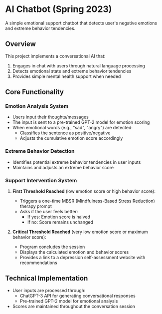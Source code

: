 # AI Chatbot (Spring 2023)

A simple emotional support chatbot that detects user's negative emotions and extreme behavior tendencies.

## Overview

This project implements a conversational AI that:
1. Engages in chat with users through natural language processing
2. Detects emotional state and extreme behavior tendencies
3. Provides simple mental health support when needed

## Core Functionality

### Emotion Analysis System
- Users input their thoughts/messages
- The input is sent to a pre-trained GPT-2 model for emotion scoring
- When emotional words (e.g., "sad", "angry") are detected:
  - Classifies the sentence as positive/negative
  - Adjusts the cumulative emotion score accordingly

### Extreme Behavior Detection
- Identifies potential extreme behavior tendencies in user inputs
- Maintains and adjusts an extreme behavior score

### Support Intervention System
1. **First Threshold Reached** (low emotion score or high behavior score):
   - Triggers a one-time MBSR (Mindfulness-Based Stress Reduction) therapy prompt
   - Asks if the user feels better:
     - If yes: Emotion score is halved
     - If no: Score remains unchanged

2. **Critical Threshold Reached** (very low emotion score or maximum behavior score):
   - Program concludes the session
   - Displays the calculated emotion and behavior scores
   - Provides a link to a depression self-assessment website with recommendations

## Technical Implementation
- User inputs are processed through:
  - ChatGPT-3 API for generating conversational responses
  - Pre-trained GPT-2 model for emotional analysis
- Scores are maintained throughout the conversation session
